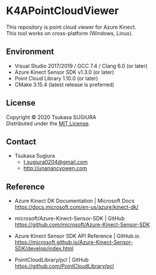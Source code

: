 K4APointCloudViewer
===================

This repository is point cloud viewer for Azure Kinect.  
This tool works on cross-platform (Windows, Linux).  

Environment
-----------
* Visual Studio 2017/2019 / GCC 7.4 / Clang 6.0 (or later) 
* Azure Kinect Sensor SDK v1.3.0 (or later)
* Point Cloud Library 1.10.0 (or later)
* CMake 3.15.4 (latest release is preferred)

License
-------
Copyright &copy; 2020 Tsukasa SUGIURA  
Distributed under the [MIT License](http://www.opensource.org/licenses/mit-license.php "MIT License | Open Source Initiative").

Contact
-------
* Tsukasa Sugiura  
    * <t.sugiura0204@gmail.com>  
    * <http://unanancyowen.com>  

Reference
---------
* Azure Kinect DK Documentation | Microsoft Docs  
  <https://docs.microsoft.com/en-us/azure/kinect-dk/>

* microsoft/Azure-Kinect-Sensor-SDK | GitHub  
  <https://github.com/microsoft/Azure-Kinect-Sensor-SDK>

* Azure Kinect Sensor SDK API Reference | GitHub.io  
  <https://microsoft.github.io/Azure-Kinect-Sensor-SDK/develop/index.html>

* PointCloudLibrary/pcl | GitHub  
  <https://github.com/PointCloudLibrary/pcl>